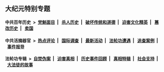 ## 大纪元特别专题

#### 中共百年历史 &nbsp;>&nbsp; [党魁面目](indexes/nf1176107/README.md?03310430) &nbsp;| &nbsp; [杀人历史](indexes/nf1176106/README.md?03310430) &nbsp;| &nbsp; [破坏传统和道德](indexes/nf1176106/README.md?03310430) &nbsp;| &nbsp; [迫害文化精英](indexes/nf1176111/README.md?03310430) &nbsp;| &nbsp; [篡改历史](indexes/nf1176115/README.md?03310430) &nbsp;| &nbsp; [卖国](indexes/nf1176117/README.md?03310430) 

#### 中共活摘器官 &nbsp;>&nbsp; [热点评论](indexes/nf5879/README.md?03310430) &nbsp;| &nbsp; [国际调查](indexes/nf5947/README.md?03310430) &nbsp;| &nbsp; [最新活动](indexes/nf5883/README.md?03310430) &nbsp;| &nbsp; [法轮功遭遇](indexes/nf5881/README.md?03310430) &nbsp;| &nbsp; [追查案例](indexes/nf5880/README.md?03310430) &nbsp;| &nbsp; [事件报导](indexes/nf5877/README.md?03310430) 

#### 法轮功专辑 &nbsp;>&nbsp; [自焚伪案](indexes/nf5562/README.md?03310430) &nbsp;| &nbsp; [迫害真相](indexes/nf4379/README.md?03310430) &nbsp;| &nbsp; [历史事件回顾](indexes/nf5793/README.md?03310430) &nbsp;| &nbsp; [真相特辑](indexes/nf4389/README.md?03310430) &nbsp;| &nbsp; [社会支持](indexes/nf4386/README.md?03310430) &nbsp;| &nbsp; [大法徒的故事](indexes/nf1147481/README.md?03310430) 
